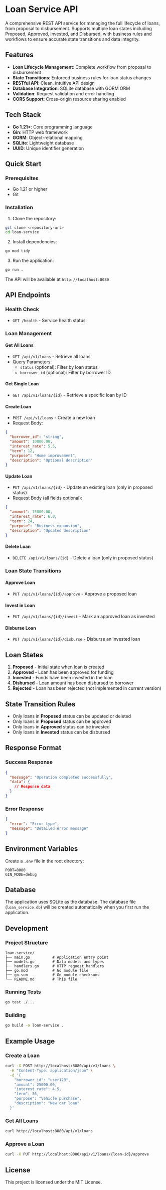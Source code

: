 # Loan Service API

A comprehensive REST API service for managing the full lifecycle of loans, from proposal to disbursement. Supports multiple loan states including Proposed, Approved, Invested, and Disbursed, with business rules and workflows to ensure accurate state transitions and data integrity.

## Features

- **Loan Lifecycle Management**: Complete workflow from proposal to disbursement
- **State Transitions**: Enforced business rules for loan status changes
- **RESTful API**: Clean, intuitive API design
- **Database Integration**: SQLite database with GORM ORM
- **Validation**: Request validation and error handling
- **CORS Support**: Cross-origin resource sharing enabled

## Tech Stack

- **Go 1.21+**: Core programming language
- **Gin**: HTTP web framework
- **GORM**: Object-relational mapping
- **SQLite**: Lightweight database
- **UUID**: Unique identifier generation

## Quick Start

### Prerequisites

- Go 1.21 or higher
- Git

### Installation

1. Clone the repository:
```bash
git clone <repository-url>
cd loan-service
```

2. Install dependencies:
```bash
go mod tidy
```

3. Run the application:
```bash
go run .
```

The API will be available at `http://localhost:8080`

## API Endpoints

### Health Check
- `GET /health` - Service health status

### Loan Management

#### Get All Loans
- `GET /api/v1/loans` - Retrieve all loans
- Query Parameters:
  - `status` (optional): Filter by loan status
  - `borrower_id` (optional): Filter by borrower ID

#### Get Single Loan
- `GET /api/v1/loans/{id}` - Retrieve a specific loan by ID

#### Create Loan
- `POST /api/v1/loans` - Create a new loan
- Request Body:
```json
{
  "borrower_id": "string",
  "amount": 10000.00,
  "interest_rate": 5.5,
  "term": 12,
  "purpose": "Home improvement",
  "description": "Optional description"
}
```

#### Update Loan
- `PUT /api/v1/loans/{id}` - Update an existing loan (only in proposed status)
- Request Body (all fields optional):
```json
{
  "amount": 15000.00,
  "interest_rate": 6.0,
  "term": 24,
  "purpose": "Business expansion",
  "description": "Updated description"
}
```

#### Delete Loan
- `DELETE /api/v1/loans/{id}` - Delete a loan (only in proposed status)

### Loan State Transitions

#### Approve Loan
- `PUT /api/v1/loans/{id}/approve` - Approve a proposed loan

#### Invest in Loan
- `PUT /api/v1/loans/{id}/invest` - Mark an approved loan as invested

#### Disburse Loan
- `PUT /api/v1/loans/{id}/disburse` - Disburse an invested loan

## Loan States

1. **Proposed** - Initial state when loan is created
2. **Approved** - Loan has been approved for funding
3. **Invested** - Funds have been invested in the loan
4. **Disbursed** - Loan amount has been disbursed to borrower
5. **Rejected** - Loan has been rejected (not implemented in current version)

## State Transition Rules

- Only loans in **Proposed** status can be updated or deleted
- Only loans in **Proposed** status can be approved
- Only loans in **Approved** status can be invested
- Only loans in **Invested** status can be disbursed

## Response Format

### Success Response
```json
{
  "message": "Operation completed successfully",
  "data": {
    // Response data
  }
}
```

### Error Response
```json
{
  "error": "Error type",
  "message": "Detailed error message"
}
```

## Environment Variables

Create a `.env` file in the root directory:

```env
PORT=8080
GIN_MODE=debug
```

## Database

The application uses SQLite as the database. The database file (`loan_service.db`) will be created automatically when you first run the application.

## Development

### Project Structure
```
loan-service/
├── main.go          # Application entry point
├── models.go        # Data models and types
├── handlers.go      # HTTP request handlers
├── go.mod           # Go module file
├── go.sum           # Go module checksums
└── README.md        # This file
```

### Running Tests
```bash
go test ./...
```

### Building
```bash
go build -o loan-service .
```

## Example Usage

### Create a Loan
```bash
curl -X POST http://localhost:8080/api/v1/loans \
  -H "Content-Type: application/json" \
  -d '{
    "borrower_id": "user123",
    "amount": 25000.00,
    "interest_rate": 4.5,
    "term": 36,
    "purpose": "Vehicle purchase",
    "description": "New car loan"
  }'
```

### Get All Loans
```bash
curl http://localhost:8080/api/v1/loans
```

### Approve a Loan
```bash
curl -X PUT http://localhost:8080/api/v1/loans/{loan-id}/approve
```

## License

This project is licensed under the MIT License.
